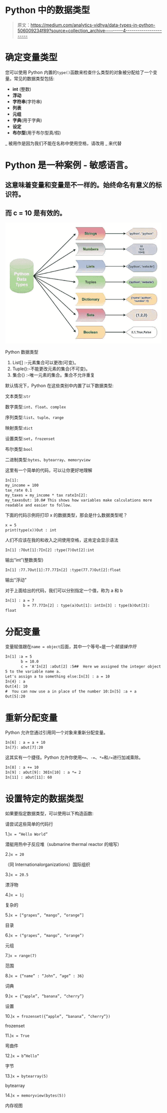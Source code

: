 # Python 中的数据类型

> 原文：<https://medium.com/analytics-vidhya/data-types-in-python-506009234f89?source=collection_archive---------4----------------------->

# 确定变量类型

您可以使用 Python 内置的`type()`函数来检查什么类型的对象被分配给了一个变量。常见的数据类型包括:

*   **int** (整数)
*   **浮动**
*   **字符串**(字符串)
*   **列表**
*   **元组**
*   **字典**(用于字典)
*   **设定**
*   **布尔型**(用于布尔型真/假)

_ 被用作是因为我们不能在名称中使用空格，请改用 _ 来代替

# **Python** 是一种**案例** - **敏感语言**。

## 这意味着变量和变量是不一样的。始终命名有意义的标识符。

## 而 c = 10 是有效的。

![](img/15a890e1cb46bbaa0e04b991191e6a88.png)

Python 数据类型

1.  List[] :-元素集合可以更改(可变)。
2.  Tuple():-不能更改元素的集合(不可变)。
3.  集合{} :-唯一元素的集合。集合不允许重复

默认情况下，Python 在这些类别中内置了以下数据类型:

文本类型:`str`

数字类型:`int`、`float`、`complex`

序列类型:`list`、`tuple`、`range`

映射类型:`dict`

设置类型:`set`，`frozenset`

布尔类型:`bool`

二进制类型:`bytes`、`bytearray`、`memoryview`

这里有一个简单的代码，可以让你更好地理解

```
In[1]:
my_income = 100
tax_rate 0.1
my_taxes = my_income * tax rateIn[2]:
my_taxesOut: 10.0# This shows how variables make calculations more readable and easier to follow.
```

下面的代码示例将打印 x 的数据类型，那会是什么数据类型呢？

```
x = 5
print(type(x))Out : int
```

人们不应该在我的和收入之间使用空格，这肯定会显示语法

```
In[1] :7Out[1]:7In[2] :type(7)Out[2]:int
```

输出“int”(整数类型)

```
In[1] :77.7Out[1]:77.77In[2] :type(77.7)Out[2]:float
```

输出“浮动”

对于上面给出的代码，我们可以分别指定一个值，称为 a 和 b

```
In[1] : a = 7
        b = 77.77In[2] : type(a)Out[1]: intIn[3] : type(b)Out[3]: float
```

# 分配变量

变量赋值跟在`name = object`后面，其中一个等号`=`是一个*赋值操作符*

```
In[1] :a = 5
       b = 10.0
       c = 'A'In[2] :aOut[2] :5##  Here we assigned the integer object 5 to the variable name a.
Let's assign a to something else:In[3] : a = 10
In{4} : a
Out[4]: 10
#  You can now use a in place of the number 10:In[5] :a + a
Out[5]:20
```

# 重新分配变量

Python 允许您通过引用同一个对象来重新分配变量。

```
In[6] : a = a + 10
In[7}: aOut[7]:20
```

这其实有一个捷径。Python 允许你使用`+=`、`-=`、`*=`和`/=`进行加减乘除。

```
In[8] : a += 10
In[9] : aOut[9]: 30In[10] : a *= 2
In[11] : aOut[11]: 60
```

# 设置特定的数据类型

如果要指定数据类型，可以使用以下构造函数:

请尝试这些简单的代码行

1.)`x = “Hello World”`

潜艇用热中子反应堆（submarine thermal reactor 的缩写）

2.)`x = 20`

（同 Internationalorganizations）国际组织

3.)`x = 20.5`

漂浮物

4.)`x = 1j`

复杂的

5.)`x = [“grapes”, “mango”, “orange”]`

目录

6.)`x = (“grapes”, “mango”, “orange”)`

元组

7.)`x = range(7)`

范围

8.)`x = {“name” : “John”, “age” : 36}`

词典

9.)`x = {“apple”, “banana”, “cherry”}`

设置

10.)`x = frozenset({“apple”, “banana”, “cherry”})`

frozenset

11.)`x = True`

弯曲件

12.)`x = b”Hello”`

字节

13.)`x = bytearray(5)`

bytearray

14.)`x = memoryview(bytes(5))`

内存视图